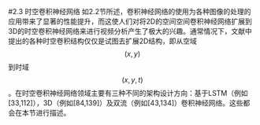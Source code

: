 #2.3 时空卷积神经网络
如2.2节所述，卷积神经网络的使用为各种图像的处理的应用带来了显著的性能提升，而这使人们对将2D的空间空间卷积神经网络扩展到3D的时空卷积神经网络来进行视频分析产生了极大的兴趣。通常情况下，文献中提出的各种时空卷积结构仅仅是试图去扩展2D结构，即从空域$$(x,y)$$到时域$$(x,y,t)$$。在时空卷积神经网络领域主要有三种不同的架构设计方向：基于LSTM（例如[33,112]），3D（例如[84,139]）及双流（例如[43,134]）卷积神经网络。这些都会在本节进行描述。